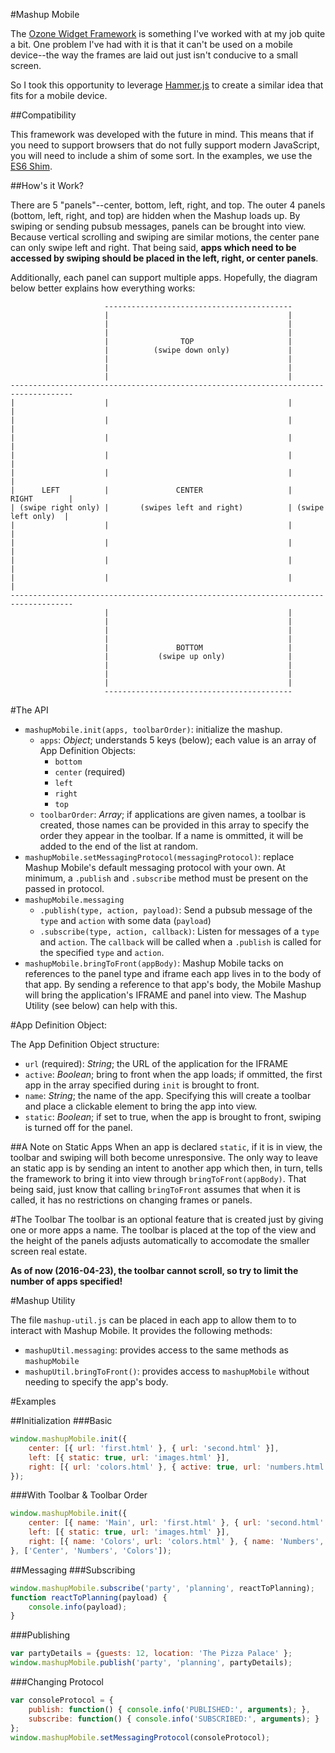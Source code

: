 #Mashup Mobile

The [Ozone Widget Framework](http://ozone-development.github.io/ozone-website/ "Ozone") is something I've worked with at my job
quite a bit. One problem I've had with it is that it can't be used on a mobile device--the way the frames are laid
out just isn't conducive to a small screen.

So I took this opportunity to leverage [Hammer.js](http://hammerjs.github.io/ "HammerJS") to create a similar idea that fits
for a mobile device.

##Compatibility

This framework was developed with the future in mind. This means that if you need to support browsers that do not fully
support modern JavaScript, you will need to include a shim of some sort. In the examples, we use the
[ES6 Shim](https://github.com/paulmillr/es6-shim "ES6 Shim").

##How's it Work?

There are 5 "panels"--center, bottom, left, right, and top. The outer 4 panels (bottom, left, right, and top) are hidden when
the Mashup loads up. By swiping or sending pubsub messages, panels can be brought into view. Because vertical scrolling and swiping
are similar motions, the center pane can only swipe left and right. That being said, **apps which need to be accessed by swiping should
be placed in the left, right, or center panels**.

Additionally, each panel can support multiple apps. Hopefully, the diagram below better explains how everything works:


                         ------------------------------------------
                         |                                        |
                         |                                        |
                         |                                        |
                         |                TOP                     |
                         |          (swipe down only)             |
                         |                                        |
                         |                                        |
                         |                                        |
    ------------------------------------------------------------------------------------
    |                    |                                        |                    |
    |                    |                                        |                    |
    |                    |                                        |                    |
    |                    |                                        |                    |
    |                    |                                        |                    |
    |      LEFT          |               CENTER                   |       RIGHT        |
    | (swipe right only) |       (swipes left and right)          | (swipe left only)  |
    |                    |                                        |                    |
    |                    |                                        |                    |
    |                    |                                        |                    |
    |                    |                                        |                    |
    ------------------------------------------------------------------------------------
                         |                                        |
                         |                                        |
                         |                                        |
                         |                                        |
                         |               BOTTOM                   |
                         |           (swipe up only)              |
                         |                                        |
                         |                                        |
                         |                                        |
                         ------------------------------------------

#The API

- `mashupMobile.init(apps, toolbarOrder)`: initialize the mashup.
    - `apps`: _Object_; understands 5 keys (below); each value is an array of App Definition Objects:
        - `bottom`
        - `center` (required)
        - `left`
        - `right`
        - `top`
    - `toolbarOrder`: _Array<String>_; if applications are given names, a toolbar is created, those
    names can be provided in this array to specify the order they appear in the toolbar. If a name
    is ommitted, it will be added to the end of the list at random.
- `mashupMobile.setMessagingProtocol(messagingProtocol)`: replace Mashup Mobile's default messaging
protocol with your own. At minimum, a `.publish` and `.subscribe` method must be present on the passed
in protocol.
- `mashupMobile.messaging`
    - `.publish(type, action, payload)`: Send a pubsub message of the `type` and
    `action` with some data (`payload`)
    - `.subscribe(type, action, callback)`: Listen for messages of a `type` and
    `action`. The `callback` will be called when a `.publish` is called for the
    specified `type` and `action`.
- `mashupMobile.bringToFront(appBody)`: Mashup Mobile tacks on references to the
  panel type and iframe each app lives in to the body of that app. By sending a
  reference to that app's body, the Mobile Mashup will bring the application's
  IFRAME and panel into view. The Mashup Utility (see below) can help with this.

#App Definition Object:

The App Definition Object structure:

- `url` (required): _String_; the URL of the application for the IFRAME
- `active`: _Boolean_; bring to front when the app loads; if ommitted, the first app
in the array specified during `init` is brought to front.
- `name`: _String_; the name of the app. Specifying this will create a toolbar and place
a clickable element to bring the app into view.
- `static`: _Boolean_; if set to true, when the app is brought to front, swiping is
turned off for the panel.

##A Note on Static Apps
When an app is declared `static`, if it is in view, the toolbar and swiping will both become
unresponsive. The only way to leave an static app is by sending an intent to another app which
then, in turn, tells the framework to bring it into view through `bringToFront(appBody)`. That
being said, just know that calling `bringToFront` assumes that when it is called, it has no
restrictions on changing frames or panels.

#The Toolbar
The toolbar is an optional feature that is created just by giving one or more apps a name. The
toolbar is placed at the top of the view and the height of the panels adjusts automatically to
accomodate the smaller screen real estate.

**As of now (2016-04-23), the toolbar cannot scroll, so try to limit the number of apps
specified!**


#Mashup Utility

The file `mashup-util.js` can be placed in each app to allow them to to interact
with Mashup Mobile. It provides the following methods:

- `mashupUtil.messaging`: provides access to the same methods as `mashupMobile`
- `mashupUtil.bringToFront()`: provides access to `mashupMobile` without needing
to specify the app's body.

#Examples

##Initialization
###Basic
```javascript
window.mashupMobile.init({
    center: [{ url: 'first.html' }, { url: 'second.html' }],
    left: [{ static: true, url: 'images.html' }],
    right: [{ url: 'colors.html' }, { active: true, url: 'numbers.html' }]
});
```

###With Toolbar & Toolbar Order
```javascript
window.mashupMobile.init({
    center: [{ name: 'Main', url: 'first.html' }, { url: 'second.html' }],
    left: [{ static: true, url: 'images.html' }],
    right: [{ name: 'Colors', url: 'colors.html' }, { name: 'Numbers', active: true, url: 'numbers.html' }]
}, ['Center', 'Numbers', 'Colors']);
```

##Messaging
###Subscribing
```javascript
window.mashupMobile.subscribe('party', 'planning', reactToPlanning);
function reactToPlanning(payload) {
    console.info(payload);
}
```

###Publishing
```javascript
var partyDetails = {guests: 12, location: 'The Pizza Palace' };
window.mashupMobile.publish('party', 'planning', partyDetails);
```

###Changing Protocol
```javascript
var consoleProtocol = {
    publish: function() { console.info('PUBLISHED:', arguments); },
    subscribe: function() { console.info('SUBSCRIBED:', arguments); }
};
window.mashupMobile.setMessagingProtocol(consoleProtocol);
```
